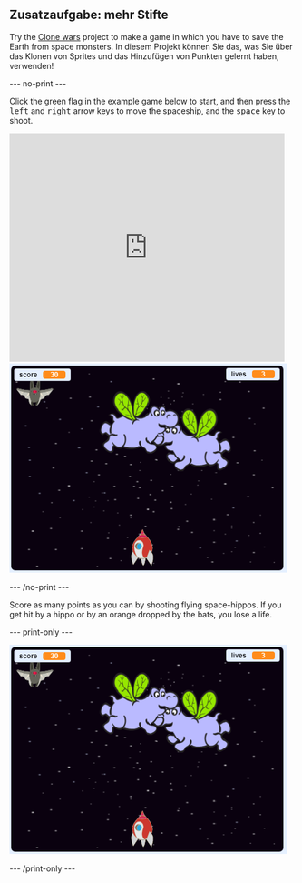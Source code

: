 ## Zusatzaufgabe: mehr Stifte

Try the [Clone wars](https://projects.raspberrypi.org/en/projects/clone-wars?utm_source=pathway&utm_medium=whatnext&utm_campaign=projects) project to make a game in which you have to save the Earth from space monsters. In diesem Projekt können Sie das, was Sie über das Klonen von Sprites und das Hinzufügen von Punkten gelernt haben, verwenden!

\--- no-print \---

Click the green flag in the example game below to start, and then press the <kbd>left</kbd> and <kbd>right</kbd> arrow keys to move the spaceship, and the <kbd>space</kbd> key to shoot.

<div class="scratch-preview">
  <iframe allowtransparency="true" width="485" height="402" src="https://scratch.mit.edu/projects/embed/276887163/?autostart=false" frameborder="0" scrolling="no"></iframe>
  <img src="images/clone-showcase.png">
</div>

\--- /no-print \---

Score as many points as you can by shooting flying space-hippos. If you get hit by a hippo or by an orange dropped by the bats, you lose a life.

\--- print-only \---

![desc](images/clone-showcase.png)

\--- /print-only \---